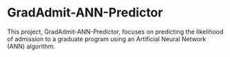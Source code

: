# GradAdmit-ANN-Predictor
This project, GradAdmit-ANN-Predictor, focuses on predicting the likelihood of admission to a graduate program using an Artificial Neural Network (ANN) algorithm.
